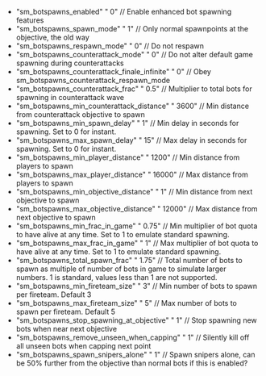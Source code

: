  * "sm_botspawns_enabled" " 0" // Enable enhanced bot spawning features
 * "sm_botspawns_spawn_mode" " 1" // Only normal spawnpoints at the objective, the old way 
 * "sm_botspawns_respawn_mode" " 0" // Do not respawn 
 * "sm_botspawns_counterattack_mode" " 0" // Do not alter default game spawning during counterattacks 
 * "sm_botspawns_counterattack_finale_infinite" " 0" // Obey sm_botspawns_counterattack_respawn_mode 
 * "sm_botspawns_counterattack_frac" " 0.5" // Multiplier to total bots for spawning in counterattack wave
 * "sm_botspawns_min_counterattack_distance" " 3600" // Min distance from counterattack objective to spawn
 * "sm_botspawns_min_spawn_delay" " 1" // Min delay in seconds for spawning. Set to 0 for instant.
 * "sm_botspawns_max_spawn_delay" " 15" // Max delay in seconds for spawning. Set to 0 for instant.
 * "sm_botspawns_min_player_distance" " 1200" // Min distance from players to spawn
 * "sm_botspawns_max_player_distance" " 16000" // Max distance from players to spawn
 * "sm_botspawns_min_objective_distance" " 1" // Min distance from next objective to spawn
 * "sm_botspawns_max_objective_distance" " 12000" // Max distance from next objective to spawn
 * "sm_botspawns_min_frac_in_game" " 0.75" // Min multiplier of bot quota to have alive at any time. Set to 1 to emulate standard spawning.
 * "sm_botspawns_max_frac_in_game" " 1" // Max multiplier of bot quota to have alive at any time. Set to 1 to emulate standard spawning.
 * "sm_botspawns_total_spawn_frac" " 1.75" // Total number of bots to spawn as multiple of number of bots in game to simulate larger numbers. 1 is standard, values less than 1 are not supported.
 * "sm_botspawns_min_fireteam_size" " 3" // Min number of bots to spawn per fireteam. Default 3
 * "sm_botspawns_max_fireteam_size" " 5" // Max number of bots to spawn per fireteam. Default 5
 * "sm_botspawns_stop_spawning_at_objective" " 1" // Stop spawning new bots when near next objective 
 * "sm_botspawns_remove_unseen_when_capping" " 1" // Silently kill off all unseen bots when capping next point 
 * "sm_botspawns_spawn_snipers_alone" " 1" // Spawn snipers alone, can be 50% further from the objective than normal bots if this is enabled?
